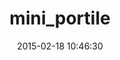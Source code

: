 ---
layout: post
title:  "mini_portile"
repo:   "flavorjones/mini_portile"
date:   2015-02-18 10:46:30
gemurl: http://github.com/flavorjones/mini_portile
---